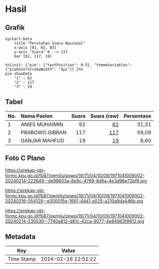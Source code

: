 # Hasil

## Grafik

```mermaid
xychart-beta
    title "Perolehan Suara Nasional"
    x-axis [01, 02, 03]
    y-axis "Suara" 0 --> 117
    bar [62, 117, 19]
```

```mermaid
%%{init: {"pie": {"textPosition": 0.5}, "themeVariables": {"pieOuterStrokeWidth": "5px"}} }%%
pie showData
    "1" : 62
    "2" : 117
    "3" : 19
```

## Tabel

| No. | Nama Paslon    | Suara | Suara (raw) | Persentase |
|:--- |:-------------- | -----:| -----------:| ----------:|
| 1   | ANIES MUHAIMIN | 62    | [62][p-1]   | 31,31      |
| 2   | PRABOWO GIBRAN | 117   | [117][p-2]  | 59,09      |
| 3   | GANJAR MAHFUD  | 19    | [19][p-3]   | 9,60       |


[p-1]: https://github.com/gigit-pemilu/pemilu-2024/blob/main/pilpres/hitung-suara/sub/19-kepulauan-bangka-belitung/sub/71-kota-pangkal-pinang/sub/04-rangkui/sub/1009-keramat/sub/002-tps/sub/paslon-1.txt
[p-2]: https://github.com/gigit-pemilu/pemilu-2024/blob/main/pilpres/hitung-suara/sub/19-kepulauan-bangka-belitung/sub/71-kota-pangkal-pinang/sub/04-rangkui/sub/1009-keramat/sub/002-tps/sub/paslon-2.txt
[p-3]: https://github.com/gigit-pemilu/pemilu-2024/blob/main/pilpres/hitung-suara/sub/19-kepulauan-bangka-belitung/sub/71-kota-pangkal-pinang/sub/04-rangkui/sub/1009-keramat/sub/002-tps/sub/paslon-3.txt

## Foto C Plano

https://sirekap-obj-formc.kpu.go.id/fb87/pemilu/ppwp/19/71/04/10/09/1971041009002-20240214-222649--de98603a-8e9c-4769-8d6a-4e3d96e72bf9.jpg

https://sirekap-obj-formc.kpu.go.id/fb87/pemilu/ppwp/19/71/04/10/09/1971041009002-20240216-054129--e300015e-1661-4d41-a025-a210a9da446b.jpg

https://sirekap-obj-formc.kpu.go.id/fb87/pemilu/ppwp/19/71/04/10/09/1971041009002-20240214-230530--7740a812-d81c-42ca-9077-4e84963f9812.jpg


## Metadata

| Key        | Value               |
| ---------- | ------------------- |
| Time Stamp | 2024-02-16 12:51:22 |



